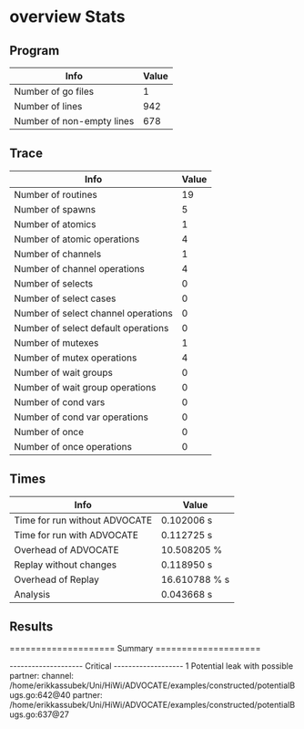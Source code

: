 # overview Stats

## Program
| Info | Value |
| - | - |
| Number of go files | 1 |
| Number of lines | 942 |
| Number of non-empty lines | 678 |


## Trace
| Info | Value |
| - | - |
| Number of routines | 19 |
| Number of spawns | 5 |
| Number of atomics | 1 |
| Number of atomic operations | 4 |
| Number of channels | 1 |
| Number of channel operations | 4 |
| Number of selects | 0 |
| Number of select cases | 0 |
| Number of select channel operations | 0 |
| Number of select default operations | 0 |
| Number of mutexes | 1 |
| Number of mutex operations | 4 |
| Number of wait groups | 0 |
| Number of wait group operations | 0 |
| Number of cond vars | 0 |
| Number of cond var operations | 0 |
| Number of once | 0| 
| Number of once operations | 0 |


## Times
| Info | Value |
| - | - |
| Time for run without ADVOCATE | 0.102006 s |
| Time for run with ADVOCATE | 0.112725 s |
| Overhead of ADVOCATE | 10.508205 % |
| Replay without changes | 0.118950 s |
| Overhead of Replay | 16.610788 % s |
| Analysis | 0.043668 s |


## Results
==================== Summary ====================

-------------------- Critical -------------------
1 Potential leak with possible partner:
	channel: /home/erikkassubek/Uni/HiWi/ADVOCATE/examples/constructed/potentialBugs.go:642@40	partner: /home/erikkassubek/Uni/HiWi/ADVOCATE/examples/constructed/potentialBugs.go:637@27

